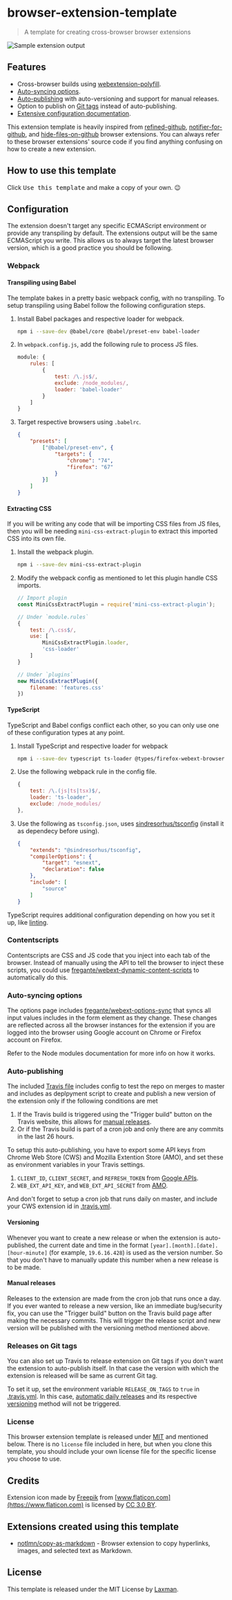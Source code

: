 # browser-extension-template

[link-webext-polyfill]: https://github.com/mozilla/webextension-polyfill
[link-rgh]: https://github.com/sindresorhus/refined-github
[link-ngh]: https://github.com/sindresorhus/notifier-for-github
[link-hfog]: https://github.com/sindresorhus/hide-files-on-github
[link-tsconfig]: https://github.com/sindresorhus/tsconfig
[link-xo-ts]: https://github.com/xojs/eslint-config-xo-typescript
[link-dcs]: https://github.com/fregante/webext-dynamic-content-scripts
[link-options-sync]: https://github.com/fregante/webext-options-sync
[link-cws-keys]: https://github.com/DrewML/chrome-webstore-upload/blob/master/How%20to%20generate%20Google%20API%20keys.md
[link-amo-keys]: https://addons.mozilla.org/en-US/developers/addon/api/key

> A template for creating cross-browser browser extensions

![Sample extension output](media/previewer.png)

## Features
- Cross-browser builds using [webextension-polyfill][link-webext-polyfill].
- [Auto-syncing options](#auto-syncing-options).
- [Auto-publishing](#auto-publishing) with auto-versioning and support for manual releases.
- Option to publish on [Git tags](#releases-on-git-tags) instead of auto-publishing.
- [Extensive configuration documentation](#configuration).

This extension template is heavily inspired from [refined-github][link-rgh], [notifier-for-github][link-ngh], and [hide-files-on-github][link-hfog] browser extensions. You can always refer to these browser extensions' source code if you find anything confusing on how to create a new extension.

## How to use this template

Click <kbd>Use this template</kbd> and make a copy of your own. 😉

## Configuration

The extension doesn't target any specific ECMAScript environment or provide any transpiling by default. The extensions output will be the same ECMAScript you write. This allows us to always target the latest browser version, which is a good practice you should be following.

### Webpack

#### Transpiling using Babel

The template bakes in a pretty basic webpack config, with no transpiling. To setup transpiling using Babel follow the following configuration steps.

1. Install Babel packages and respective loader for webpack.

	``` sh
	npm i --save-dev @babel/core @babel/preset-env babel-loader
	```
1. In `webpack.config.js`, add the following rule to process JS files.

	``` js
	module: {
		rules: [
			{
				test: /\.js$/,
				exclude: /node_modules/,
				loader: 'babel-loader'
			}
		]
	}
	```
1. Target respective browsers using `.babelrc`.

	``` json
	{
		"presets": [
			["@babel/preset-env", {
				"targets": {
					"chrome": "74",
					"firefox": "67"
				}
			}]
		]
	}
	```

#### Extracting CSS

If you will be writing any code that will be importing CSS files from JS files, then you will be needing `mini-css-extract-plugin` to extract this imported CSS into its own file.

1. Install the webpack plugin.

	``` sh
	npm i --save-dev mini-css-extract-plugin
	```
1. Modify the webpack config as mentioned to let this plugin handle CSS imports.

	``` js
	// Import plugin
	const MiniCssExtractPlugin = require('mini-css-extract-plugin');

	// Under `module.rules`
	{
		test: /\.css$/,
		use: [
			MiniCssExtractPlugin.loader,
			'css-loader'
		]
	}

	// Under `plugins`
	new MiniCssExtractPlugin({
		filename: 'features.css'
	})
	```

#### TypeScript

TypeScript and Babel configs conflict each other, so you can only use one of these configuration types at any point.

1. Install TypeScript and respective loader for webpack

	``` sh
	npm i --save-dev typescript ts-loader @types/firefox-webext-browser
	```
1. Use the following webpack rule in the config file.

	``` js
	{
		test: /\.(js|ts|tsx)$/,
		loader: 'ts-loader',
		exclude: /node_modules/
	},
	```

1. Use the following as `tsconfig.json`, uses [sindresorhus/tsconfig][link-tsconfig] (install it as dependecy before using).

	``` json
	{
		"extends": "@sindresorhus/tsconfig",
		"compilerOptions": {
			"target": "esnext",
			"declaration": false
		},
		"include": [
			"source"
		]
	}
	```

TypeScript requires additional configuration depending on how you set it up, like [linting][link-xo-ts].

### Contentscripts

Contentscripts are CSS and JS code that you inject into each tab of the browser. Instead of manually using the API to tell the browser to inject these scripts, you could use [fregante/webext-dynamic-content-scripts][link-dcs] to automatically do this.

### Auto-syncing options

The options page includes [fregante/webext-options-sync][link-options-sync] that syncs all input values includes in the form element as they change. These changes are reflected across all the browser instances for the extension if you are logged into the browser using Google account on Chrome or Firefox account on Firefox.

Refer to the Node modules documentation for more info on how it works.

### Auto-publishing

The included [Travis file](.travis.yml) includes config to test the repo on merges to master and includes as deplpyment script to create and publish a new version of the extension only if the following conditions are met

1. If the Travis build is triggered using the "Trigger build" button on the Travis website, this allows for [manual releases](#manual-releases).
2. Or if the Travis build is part of a cron job and only there are any commits in the last 26 hours.

To setup this auto-publishing, you have to export some API keys from Chrome Web Store (CWS) and Mozilla Extention Store (AMO), and set these as environment variables in your Travis settings.

1. `CLIENT_ID`, `CLIENT_SECRET`, and `REFRESH_TOKEN` from [Google APIs][link-cws-keys].
1. `WEB_EXT_API_KEY`, and `WEB_EXT_API_SECRET` from [AMO][link-amo-keys].

And don't forget to setup a cron job that runs daily on master, and include your CWS extension id in [.travis.yml](.travis.yml).

#### Versioning

Whenever you want to create a new release or when the extension is auto-published, the current date and time in the format `[year].[month].[date].[hour-minute]` (for example, `19.6.16.428`) is used as the version number. So that you don't have to manually update this number when a new release is to be made.

#### Manual releases

Releases to the extension are made from the cron job that runs once a day. If you ever wanted to release a new version, like an immediate bug/security fix, you can use the "Trigger build" button on the Travis build page after making the necessary commits. This will trigger the release script and new version will be published with the versioning method mentioned above.

### Releases on Git tags

You can also set up Travis to release extension on Git tags if you don't want the extension to auto-publish itself. In that case the version with which the extension is released will be same as current Git tag.

To set it up, set the environment variable `RELEASE_ON_TAGS` to `true` in [.travis.yml](.travis.yml). In this case, [automatic daily releases](#auto-publishing) and its respective [versioning](#versioning) method will not be triggered.

### License

This browser extension template is released under [MIT](#license) and mentioned below. There is no `license` file included in here, but when you clone this template, you should include your own license file for the specific license you choose to use.

## Credits

Extension icon made by [Freepik](https://www.freepik.com) from [www.flaticon.com](https://www.flaticon.com) is licensed by [CC 3.0 BY](http://creativecommons.org/licenses/by/3.0).

## Extensions created using this template

- [notlmn/copy-as-markdown](https://github.com/notlmn/copy-as-markdown) - Browser extension to copy hyperlinks, images, and selected text as Markdown.

## License

This template is released under the MIT License by [Laxman](https://github.com/notlmn).

